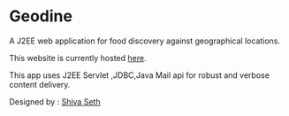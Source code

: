 Geodine
=======

A J2EE web application for food discovery against geographical
locations.

This website is currently hosted [here][].

This app uses J2EE Servlet ,JDBC,Java Mail api for robust and verbose
content delivery.

Designed by : [Shiva Seth][]

  [here]: http://projects-sushilkumar.rhcloud.com
    "Geodine-A new approach for foodies"
  [Shiva Seth]: mailto:shiva_seth1@live.com "Shiva Seth"